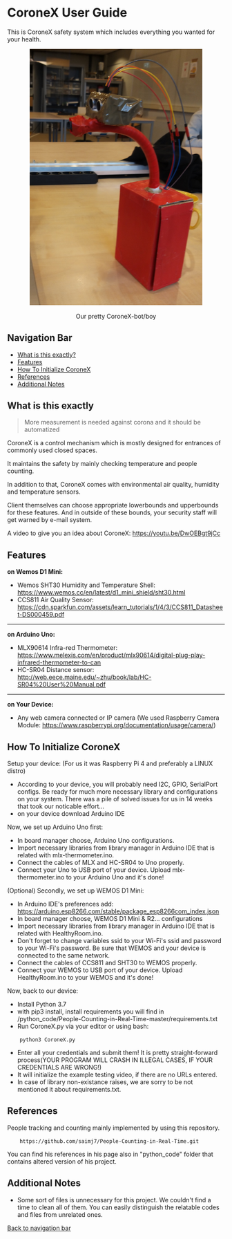 # CoroneX User Guide

This is CoroneX safety system which includes everything you wanted for your health.

<div align="center">
<img src="coronex.jpg" width=400>
<p>Our pretty CoroneX-bot/boy</p>
</div>


## Navigation Bar
* [What is this exactly?](#what-is-this-exactly)
* [Features](#features)
* [How To Initialize CoroneX](#how-to-initialize-coronex)
* [References](#references)
* [Additional Notes](#additional-notes)

## What is this exactly
> More measurement is needed against corona and it should be automatized

CoroneX is a control mechanism which is mostly designed for entrances of commonly used closed spaces.

It maintains the safety by mainly checking temperature and people counting.

In addition to that, CoroneX comes with environmental air quality, humidity and temperature sensors.

Client themselves can choose appropriate lowerbounds and upperbounds for these features. And in outside of these bounds, your security staff will get warned by e-mail system. 

A video to give you an idea about CoroneX: https://youtu.be/DwOEBgt9jCc

## Features
**on Wemos D1 Mini:**
- Wemos SHT30 Humidity and Temperature Shell: https://www.wemos.cc/en/latest/d1_mini_shield/sht30.html
- CCS811 Air Quality Sensor: https://cdn.sparkfun.com/assets/learn_tutorials/1/4/3/CCS811_Datasheet-DS000459.pdf
---
**on Arduino Uno:**
- MLX90614 Infra-red Thermometer: https://www.melexis.com/en/product/mlx90614/digital-plug-play-infrared-thermometer-to-can
- HC-SR04 Distance sensor: http://web.eece.maine.edu/~zhu/book/lab/HC-SR04%20User%20Manual.pdf
---
**on Your Device:**
- Any web camera connected or IP camera (We used Raspberry Camera Module: https://www.raspberrypi.org/documentation/usage/camera/)

## How To Initialize CoroneX
Setup your device: (For us it was Raspberry Pi 4 and preferably a LINUX distro)

- According to your device, you will probably need I2C, GPIO, SerialPort configs. Be ready for much more necessary library and configurations on your system. There was a pile of solved issues for us in 14 weeks that took our noticable effort...
- on your device download Arduino IDE

Now, we set up Arduino Uno first:
- In board manager choose, Arduino Uno configurations.
- Import necessary libraries from library manager in Arduino IDE that is related with mlx-thermometer.ino.
- Connect the cables of MLX and HC-SR04 to Uno properly.
- Connect your Uno to USB port of your device. Upload mlx-thermometer.ino to your Arduino Uno and it's done!

(Optional) Secondly, we set up WEMOS D1 Mini:
- In Arduino IDE's preferences add: https://arduino.esp8266.com/stable/package_esp8266com_index.json
- In board manager choose, WEMOS D1 Mini & R2... configurations
- Import necessary libraries from library manager in Arduino IDE that is related with HealthyRoom.ino.
- Don't forget to change variables ssid to your Wi-Fi's ssid and password to your Wi-Fi's password. Be sure that WEMOS and your device is connected to the same network.
- Connect the cables of CCS811 and SHT30 to WEMOS properly.
- Connect your WEMOS to USB port of your device. Upload HealthyRoom.ino to your WEMOS and it's done!

Now, back to our device:
- Install Python 3.7
- with pip3 install, install requirements you will find in /python_code/People-Counting-in-Real-Time-master/requirements.txt
- Run CoroneX.py via your editor or using bash:
```
	python3 CoroneX.py
```
- Enter all your credentials and submit them! It is pretty straight-forward process(YOUR PROGRAM WILL CRASH IN ILLEGAL CASES, IF YOUR CREDENTIALS ARE WRONG!)
- It will initialize the example testing video, if there are no URLs entered.
- In case of library non-existance raises, we are sorry to be not mentioned it about requirements.txt. 


## References
People tracking and counting mainly implemented by using this repository.
```
	https://github.com/saimj7/People-Counting-in-Real-Time.git
```
You can find his references in his page also in "python_code" folder that contains altered version of his project.


## Additional Notes

- Some sort of files is unnecessary for this project. We couldn't find a time to clean all of them. You can easily distinguish the relatable codes and files from unrelated ones.




[Back to navigation bar](#navigation-bar)